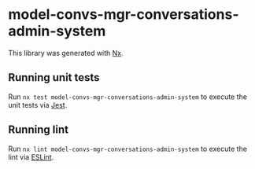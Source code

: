 # model-convs-mgr-conversations-admin-system

This library was generated with [Nx](https://nx.dev).

## Running unit tests

Run `nx test model-convs-mgr-conversations-admin-system` to execute the unit tests via [Jest](https://jestjs.io).

## Running lint

Run `nx lint model-convs-mgr-conversations-admin-system` to execute the lint via [ESLint](https://eslint.org/).
